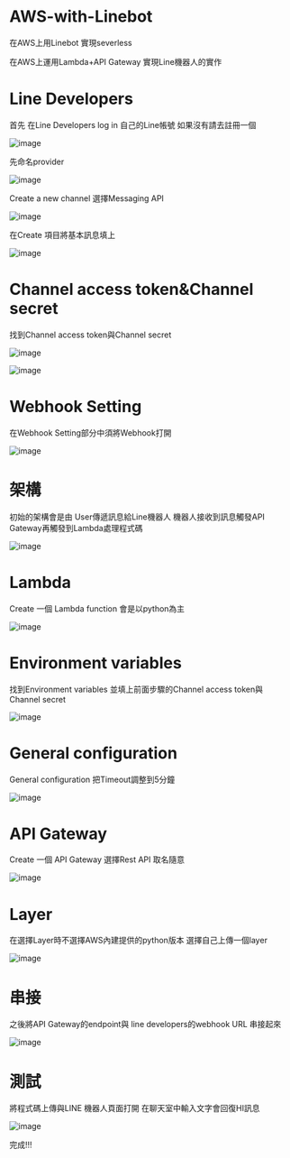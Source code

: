 # AWS-with-Linebot


在AWS上用Linebot 實現severless

在AWS上運用Lambda+API Gateway 實現Line機器人的實作

# Line Developers
首先 在Line Developers log in 自己的Line帳號 如果沒有請去註冊一個

![image](https://user-images.githubusercontent.com/108290249/180767598-11c792d5-9e97-40b0-b70a-cdc5e506d77d.png)

先命名provider

![image](https://user-images.githubusercontent.com/108290249/180767944-db7773e2-dc41-4b00-8cb2-e1eb8820a865.png)

Create a new channel 選擇Messaging API

![image](https://user-images.githubusercontent.com/108290249/180768306-0bd5d9cd-a4ab-4a6f-9807-9b18ed875499.png)

在Create 項目將基本訊息填上

![image](https://user-images.githubusercontent.com/108290249/180777137-c7f383e1-86df-4a92-b062-95b4aacda34c.png)

# Channel access token&Channel secret

找到Channel access token與Channel secret

![image](https://user-images.githubusercontent.com/108290249/180769347-2f73a001-0f6d-4a50-af08-82091ff89252.png)

![image](https://user-images.githubusercontent.com/108290249/180769439-7f3fd9ce-a8ab-4dca-9d1f-f161ffe260c3.png)

# Webhook Setting

在Webhook Setting部分中須將Webhook打開

![image](https://user-images.githubusercontent.com/108290249/180769855-a7037fb1-26a6-41d5-b8d5-52336dd31bc7.png)

# 架構

初始的架構會是由 User傳遞訊息給Line機器人 機器人接收到訊息觸發API Gateway再觸發到Lambda處理程式碼

![image](https://user-images.githubusercontent.com/108290249/180770040-b690a408-800f-4327-88e1-f09a7c46b40b.png)

# Lambda

Create 一個 Lambda function 會是以python為主

![image](https://user-images.githubusercontent.com/108290249/180777276-405e14ba-dbdc-4e76-b78a-853e4afab92b.png)

# Environment variables

找到Environment variables 並填上前面步驟的Channel access token與Channel secret

![image](https://user-images.githubusercontent.com/108290249/180773029-18dd9f36-eacf-4391-ab9b-9f984b950284.png)

# General configuration

General configuration 把Timeout調整到5分鐘

![image](https://user-images.githubusercontent.com/108290249/180773249-060680b5-6bb6-4fcd-8729-1d404f3e4463.png)

# API Gateway 

Create 一個 API Gateway 選擇Rest API 取名隨意

![image](https://user-images.githubusercontent.com/108290249/180773841-1a7846b3-7540-40e2-a798-09bc83705ace.png)


# Layer

在選擇Layer時不選擇AWS內建提供的python版本 選擇自己上傳一個layer

![image](https://user-images.githubusercontent.com/108290249/180773994-d2a30f38-ce38-408b-a0d3-5ac375fc5bc6.png)

# 串接

之後將API Gateway的endpoint與 line developers的webhook URL 串接起來

![image](https://user-images.githubusercontent.com/108290249/180774224-2211ea92-68a8-4434-a850-05ecfee921da.png)

# 測試

將程式碼上傳與LINE 機器人頁面打開 在聊天室中輸入文字會回復HI訊息

![image](https://user-images.githubusercontent.com/108290249/180774582-2869c7a0-d9ea-438f-a731-08ba5366604d.png)

完成!!!

